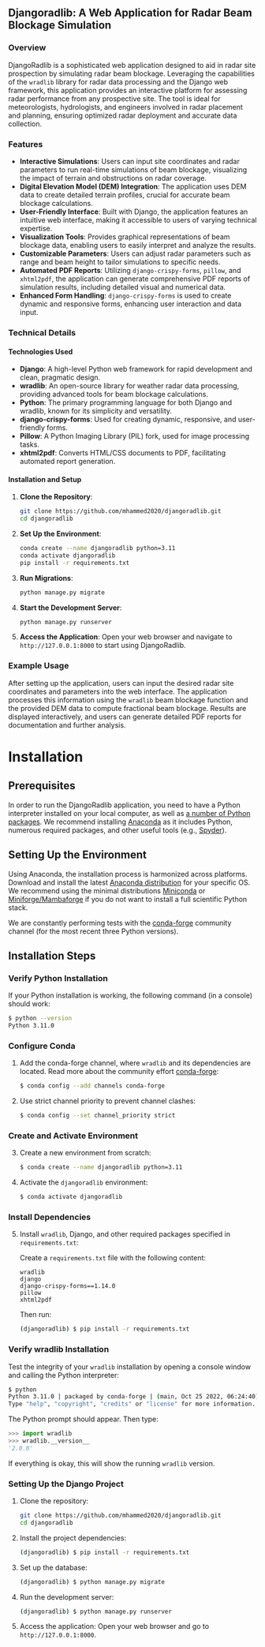 
## Djangoradlib: A Web Application for Radar Beam Blockage Simulation

### Overview

DjangoRadlib is a sophisticated web application designed to aid in radar site prospection by simulating radar beam blockage. Leveraging the capabilities of the `wradlib` library for radar data processing and the Django web framework, this application provides an interactive platform for assessing radar performance from any prospective site. The tool is ideal for meteorologists, hydrologists, and engineers involved in radar placement and planning, ensuring optimized radar deployment and accurate data collection.

### Features

- **Interactive Simulations**: Users can input site coordinates and radar parameters to run real-time simulations of beam blockage, visualizing the impact of terrain and obstructions on radar coverage.
- **Digital Elevation Model (DEM) Integration**: The application uses DEM data to create detailed terrain profiles, crucial for accurate beam blockage calculations.
- **User-Friendly Interface**: Built with Django, the application features an intuitive web interface, making it accessible to users of varying technical expertise.
- **Visualization Tools**: Provides graphical representations of beam blockage data, enabling users to easily interpret and analyze the results.
- **Customizable Parameters**: Users can adjust radar parameters such as range and beam height to tailor simulations to specific needs.
- **Automated PDF Reports**: Utilizing `django-crispy-forms`, `pillow`, and `xhtml2pdf`, the application can generate comprehensive PDF reports of simulation results, including detailed visual and numerical data.
- **Enhanced Form Handling**: `django-crispy-forms` is used to create dynamic and responsive forms, enhancing user interaction and data input.

### Technical Details

#### Technologies Used

- **Django**: A high-level Python web framework for rapid development and clean, pragmatic design.
- **wradlib**: An open-source library for weather radar data processing, providing advanced tools for beam blockage calculations.
- **Python**: The primary programming language for both Django and wradlib, known for its simplicity and versatility.
- **django-crispy-forms**: Used for creating dynamic, responsive, and user-friendly forms.
- **Pillow**: A Python Imaging Library (PIL) fork, used for image processing tasks.
- **xhtml2pdf**: Converts HTML/CSS documents to PDF, facilitating automated report generation.

#### Installation and Setup

1. **Clone the Repository**:
   ```sh
   git clone https://github.com/mhammed2020/djangoradlib.git
   cd djangoradlib
   ```

2. **Set Up the Environment**:
   ```sh
   conda create --name djangoradlib python=3.11
   conda activate djangoradlib
   pip install -r requirements.txt
   ```

3. **Run Migrations**:
   ```sh
   python manage.py migrate
   ```

4. **Start the Development Server**:
   ```sh
   python manage.py runserver
   ```

5. **Access the Application**:
   Open your web browser and navigate to `http://127.0.0.1:8000` to start using DjangoRadlib.

### Example Usage

After setting up the application, users can input the desired radar site coordinates and parameters into the web interface. The application processes this information using the `wradlib` beam blockage function and the provided DEM data to compute fractional beam blockage. Results are displayed interactively, and users can generate detailed PDF reports for documentation and further analysis.

# Installation

## Prerequisites

In order to run the DjangoRadlib application, you need to have a Python interpreter installed on your local computer, as well as [a number of Python packages](#dependencies). We recommend installing [Anaconda](https://www.anaconda.com/download) as it includes Python, numerous required packages, and other useful tools (e.g., [Spyder](https://www.spyder-ide.org/)).

## Setting Up the Environment

Using Anaconda, the installation process is harmonized across platforms. Download and install the latest [Anaconda distribution](https://www.anaconda.com/download) for your specific OS. We recommend using the minimal distributions [Miniconda](https://conda.io/miniconda.html) or [Miniforge/Mambaforge](https://github.com/conda-forge/miniforge) if you do not want to install a full scientific Python stack.

We are constantly performing tests with the [conda-forge](https://conda-forge.org/) community channel (for the most recent three Python versions).

## Installation Steps

### Verify Python Installation

If your Python installation is working, the following command (in a console) should work:

```bash
$ python --version
Python 3.11.0
```

### Configure Conda

1. Add the conda-forge channel, where `wradlib` and its dependencies are located. Read more about the community effort [conda-forge](https://conda-forge.org):

    ```bash
    $ conda config --add channels conda-forge
    ```

2. Use strict channel priority to prevent channel clashes:

    ```bash
    $ conda config --set channel_priority strict
    ```

### Create and Activate Environment

3. Create a new environment from scratch:

    ```bash
    $ conda create --name djangoradlib python=3.11
    ```

4. Activate the `djangoradlib` environment:

    ```bash
    $ conda activate djangoradlib
    ```

### Install Dependencies

5. Install `wradlib`, Django, and other required packages specified in `requirements.txt`:

    Create a `requirements.txt` file with the following content:
    ```
    wradlib
    django
    django-crispy-forms==1.14.0
    pillow
    xhtml2pdf
    ```

    Then run:
    ```bash
    (djangoradlib) $ pip install -r requirements.txt
    ```

### Verify wradlib Installation

Test the integrity of your `wradlib` installation by opening a console window and calling the Python interpreter:

```bash
$ python
Python 3.11.0 | packaged by conda-forge | (main, Oct 25 2022, 06:24:40) [GCC 10.4.0] on linux
Type "help", "copyright", "credits" or "license" for more information.
```

The Python prompt should appear. Then type:

```python
>>> import wradlib
>>> wradlib.__version__
'2.0.0'
```

If everything is okay, this will show the running `wradlib` version.

### Setting Up the Django Project

1. Clone the repository:

    ```sh
    git clone https://github.com/mhammed2020/djangoradlib.git
    cd djangoradlib
    ```

2. Install the project dependencies:

    ```sh
    (djangoradlib) $ pip install -r requirements.txt
    ```

3. Set up the database:

    ```sh
    (djangoradlib) $ python manage.py migrate
    ```

4. Run the development server:

    ```sh
    (djangoradlib) $ python manage.py runserver
    ```

5. Access the application:
    Open your web browser and go to `http://127.0.0.1:8000`.
